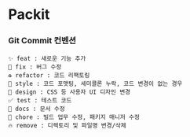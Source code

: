 # Packit

### Git Commit **컨벤션**

```
✨ feat : 새로운 기능 추가
🐛 fix : 버그 수정
♻️ refactor : 코드 리팩토링
🎨 style : 코드 포맷팅, 세미콜론 누락, 코드 변경이 없는 경우
💄 design : CSS 등 사용자 UI 디자인 변경
✅ test : 테스트 코드
📝 docs : 문서 수정
🔧 chore : 빌드 업무 수정, 패키지 매니저 수정
🔥 remove : 디렉토리 및 파일명 변경/삭제
```
